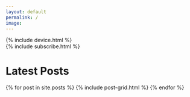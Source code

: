 ```yaml
---
layout: default
permalink: /
image:
---
```


<div id="instagram" class="">
{% include device.html %}
</div>

<div id="subscribe" class="wrap">
{% include subscribe.html %}
<div>

<div id="content" class="main">
  <div class="wrap">
    <h1 id="posts">Latest Posts</h1>
  <div class="tiles">
    {% for post in site.posts %}
        {% include post-grid.html %}
        {% endfor %}
  </div><!-- /.tiles -->
  </div>
</div>
